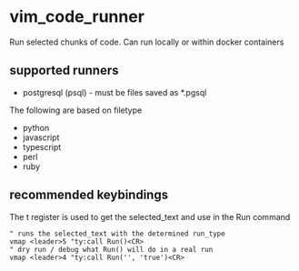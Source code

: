 # vim_code_runner

Run selected chunks of code. Can run locally or within docker containers

## supported runners

- postgresql (psql) - must be files saved as *.pgsql

The following are based on filetype
- python
- javascript
- typescript
- perl
- ruby

## recommended keybindings

The t register is used to get the selected_text and use in the Run command

```vim
" runs the selected_text with the determined run_type
vmap <leader>5 "ty:call Run()<CR>
" dry run / debug what Run() will do in a real run
vmap <leader>4 "ty:call Run('', 'true')<CR>
```

